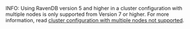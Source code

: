 INFO: Using RavenDB version 5 and higher in a cluster configuration with multiple nodes is only supported from Version 7 or higher. For more information, read [cluster configuration with multiple nodes not supported](/persistence/ravendb/cluster-configuration.md).

